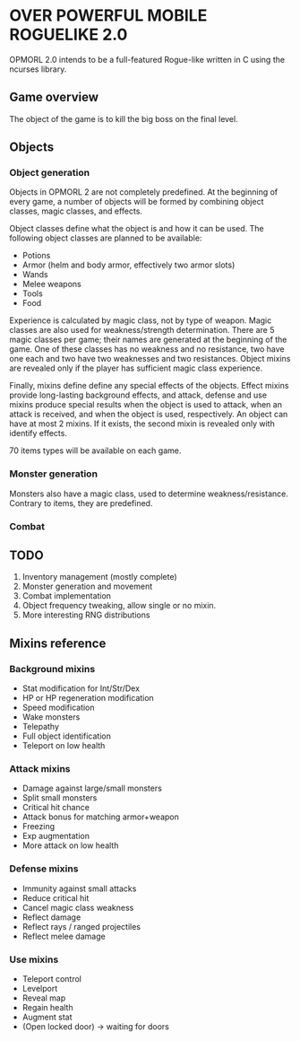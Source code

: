 # OVER POWERFUL MOBILE ROGUELIKE 2.0

OPMORL 2.0 intends to be a full-featured Rogue-like written in C using the ncurses library.

## Game overview

The object of the game is to kill the big boss on the final level.

## Objects

### Object generation

Objects in OPMORL 2 are not completely predefined. At the beginning of every game, a number of objects will be formed
by combining object classes, magic classes, and effects.

Object classes define what the object is and how it can be used. The following object classes are planned to be
available:

 * Potions
 * Armor (helm and body armor, effectively two armor slots)
 * Wands
 * Melee weapons
 * Tools
 * Food
 
Experience is calculated by magic class, not by type of weapon. Magic classes are also used for weakness/strength determination. 
There are 5 magic classes per game; their names are generated at the beginning of the game. One of these classes
has no weakness and no resistance, two have one each and two have two weaknesses and two resistances.
Object mixins are revealed only if the player has sufficient magic class experience.

Finally, mixins define define any special effects of the objects. Effect mixins provide long-lasting background effects,
and attack, defense and use mixins produce special results when the object is used to attack, when an attack is
received, and when the object is used, respectively. An object can have at most 2 mixins. If it exists,
the second mixin is revealed only with identify effects.

70 items types will be available on each game.

### Monster generation

Monsters also have a magic class, used to determine weakness/resistance.
Contrary to items, they are predefined.

### Combat

## TODO

1. Inventory management (mostly complete)
3. Monster generation and movement
4. Combat implementation
5. Object frequency tweaking, allow single or no mixin.
6. More interesting RNG distributions

## Mixins reference

### Background mixins

 * Stat modification for Int/Str/Dex
 * HP or HP regeneration modification
 * Speed modification
 * Wake monsters
 * Telepathy
 * Full object identification
 * Teleport on low health

### Attack mixins
 
 * Damage against large/small monsters
 * Split small monsters
 * Critical hit chance
 * Attack bonus for matching armor+weapon
 * Freezing
 * Exp augmentation
 * More attack on low health
 
### Defense mixins

 * Immunity against small attacks
 * Reduce critical hit
 * Cancel magic class weakness
 * Reflect damage
 * Reflect rays / ranged projectiles
 * Reflect melee damage

### Use mixins

 * Teleport control
 * Levelport
 * Reveal map
 * Regain health
 * Augment stat
 * (Open locked door) -> waiting for doors
